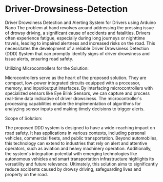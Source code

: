 # Driver-Drowsiness-Detection
Driver Drowsiness Detection and Alerting System for Drivers using Arduino Nano
The problem at hand revolves around addressing the pressing issue of drowsy driving, a significant cause of accidents and fatalities. Drivers often experience fatigue, especially during long journeys or nighttime travels, leading to impaired alertness and increased risks on the road. This necessitates the development of a reliable Driver Drowsiness Detection (DDD) System that can promptly identify signs of driver drowsiness and issue alerts, ensuring road safety.

Utilizing Microcontrollers for the Solution:

Microcontrollers serve as the heart of the proposed solution. They are compact, low-power integrated circuits equipped with a processor, memory, and input/output interfaces. By interfacing microcontrollers with specialized sensors like Eye Blink Sensors, we can capture and process real-time data indicative of driver drowsiness. The microcontroller's processing capabilities enable the implementation of algorithms for analyzing sensor inputs and making timely decisions to trigger alerts.

Scope of Solution:

The proposed DDD system is designed to have a wide-reaching impact on road safety. It has applications in various contexts, including personal vehicles, commercial fleets, and public transportation. Beyond automobiles, this technology can extend to industries that rely on alert and attentive operators, such as aviation and heavy machinery operation. Additionally, the system's integration potential with emerging technologies like autonomous vehicles and smart transportation infrastructure highlights its versatility and future relevance. Ultimately, this solution aims to significantly reduce accidents caused by drowsy driving, safeguarding lives and property on the road.




